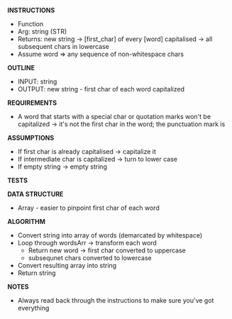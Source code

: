 **INSTRUCTIONS**
- Function
- Arg: string (STR)
- Returns: new string 
  -> [first_char] of every [word] capitalised
  -> all subsequent chars in lowercase
- Assume word => any sequence of non-whitespace chars

**OUTLINE**
- INPUT: string
- OUTPUT: new string - first char of each word capitalized

**REQUIREMENTS**
- A word that starts with a special char or quotation marks won't be capitalized -> it's not the first char in the word; the punctuation mark is

**ASSUMPTIONS**
- If first char is already capitalised -> capitalize it
- If intermediate char is capitalized -> turn to lower case
- If empty string -> empty string

**TESTS**

**DATA STRUCTURE**
- Array - easier to pinpoint first char of each word

**ALGORITHM**
- Convert string into array of words (demarcated by whitespace)
- Loop through wordsArr -> transform each word
  - Return new word -> first char converted to uppercase
  - subsequnet chars converted to lowercase
- Convert resulting array into string
- Return string


**NOTES**
- Always read back through the instructions to make sure you've got everything
